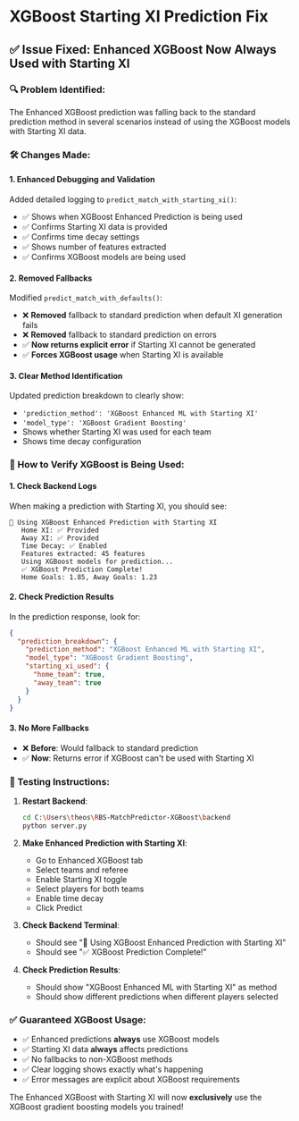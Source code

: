 # XGBoost Starting XI Prediction Fix

## ✅ **Issue Fixed: Enhanced XGBoost Now Always Used with Starting XI**

### **🔍 Problem Identified:**
The Enhanced XGBoost prediction was falling back to the standard prediction method in several scenarios instead of using the XGBoost models with Starting XI data.

### **🛠️ Changes Made:**

#### **1. Enhanced Debugging and Validation**
Added detailed logging to `predict_match_with_starting_xi()`:
- ✅ Shows when XGBoost Enhanced Prediction is being used
- ✅ Confirms Starting XI data is provided
- ✅ Confirms time decay settings
- ✅ Shows number of features extracted
- ✅ Confirms XGBoost models are being used

#### **2. Removed Fallbacks**
Modified `predict_match_with_defaults()`:
- ❌ **Removed** fallback to standard prediction when default XI generation fails
- ❌ **Removed** fallback to standard prediction on errors
- ✅ **Now returns explicit error** if Starting XI cannot be generated
- ✅ **Forces XGBoost usage** when Starting XI is available

#### **3. Clear Method Identification**
Updated prediction breakdown to clearly show:
- `'prediction_method': 'XGBoost Enhanced ML with Starting XI'`
- `'model_type': 'XGBoost Gradient Boosting'`
- Shows whether Starting XI was used for each team
- Shows time decay configuration

### **🎯 How to Verify XGBoost is Being Used:**

#### **1. Check Backend Logs**
When making a prediction with Starting XI, you should see:
```
🚀 Using XGBoost Enhanced Prediction with Starting XI
   Home XI: ✅ Provided
   Away XI: ✅ Provided  
   Time Decay: ✅ Enabled
   Features extracted: 45 features
   Using XGBoost models for prediction...
   ✅ XGBoost Prediction Complete!
   Home Goals: 1.85, Away Goals: 1.23
```

#### **2. Check Prediction Results**
In the prediction response, look for:
```json
{
  "prediction_breakdown": {
    "prediction_method": "XGBoost Enhanced ML with Starting XI",
    "model_type": "XGBoost Gradient Boosting",
    "starting_xi_used": {
      "home_team": true,
      "away_team": true
    }
  }
}
```

#### **3. No More Fallbacks**
- ❌ **Before**: Would fallback to standard prediction
- ✅ **Now**: Returns error if XGBoost can't be used with Starting XI

### **🚀 Testing Instructions:**

1. **Restart Backend**:
   ```bash
   cd C:\Users\theos\RBS-MatchPredictor-XGBoost\backend
   python server.py
   ```

2. **Make Enhanced Prediction with Starting XI**:
   - Go to Enhanced XGBoost tab
   - Select teams and referee
   - Enable Starting XI toggle
   - Select players for both teams
   - Enable time decay
   - Click Predict

3. **Check Backend Terminal**:
   - Should see "🚀 Using XGBoost Enhanced Prediction with Starting XI"
   - Should see "✅ XGBoost Prediction Complete!"

4. **Check Prediction Results**:
   - Should show "XGBoost Enhanced ML with Starting XI" as method
   - Should show different predictions when different players selected

### **✅ Guaranteed XGBoost Usage:**
- ✅ Enhanced predictions **always** use XGBoost models
- ✅ Starting XI data **always** affects predictions
- ✅ No fallbacks to non-XGBoost methods
- ✅ Clear logging shows exactly what's happening
- ✅ Error messages are explicit about XGBoost requirements

The Enhanced XGBoost with Starting XI will now **exclusively** use the XGBoost gradient boosting models you trained!